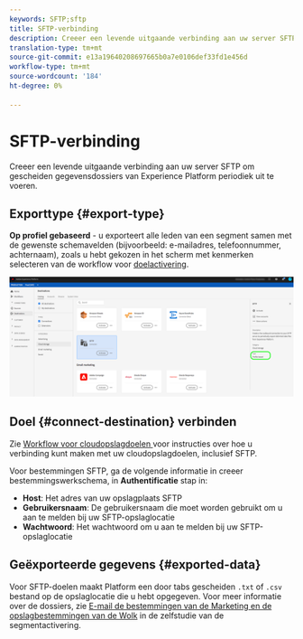 ```yaml
---
keywords: SFTP;sftp
title: SFTP-verbinding
description: Creeer een levende uitgaande verbinding aan uw server SFTP om gescheiden gegevensdossiers van Experience Platform periodiek uit te voeren.
translation-type: tm+mt
source-git-commit: e13a19640208697665b0a7e0106def33fd1e456d
workflow-type: tm+mt
source-wordcount: '184'
ht-degree: 0%

---
```



# SFTP-verbinding

Creeer een levende uitgaande verbinding aan uw server SFTP om gescheiden gegevensdossiers van Experience Platform periodiek uit te voeren.

## Exporttype {#export-type}

**Op profiel gebaseerd**  - u exporteert alle leden van een segment samen met de gewenste schemavelden (bijvoorbeeld: e-mailadres, telefoonnummer, achternaam), zoals u hebt gekozen in het scherm met kenmerken selecteren van de workflow voor  [doelactivering](../../ui/activate-destinations.md#select-attributes).

![Op SFTP-profiel gebaseerd exporttype](../../assets/catalog/cloud-storage/sftp/catalog.png)

## Doel {#connect-destination} verbinden

Zie [Workflow voor cloudopslagdoelen ](./workflow.md)voor instructies over hoe u verbinding kunt maken met uw cloudopslagdoelen, inclusief SFTP.

Voor bestemmingen SFTP, ga de volgende informatie in creeer bestemmingswerkschema, in **Authentificatie** stap in:

* **Host**: Het adres van uw opslagplaats SFTP
* **Gebruikersnaam**: De gebruikersnaam die moet worden gebruikt om u aan te melden bij uw SFTP-opslaglocatie
* **Wachtwoord**: Het wachtwoord om u aan te melden bij uw SFTP-opslaglocatie

## Geëxporteerde gegevens {#exported-data}

Voor SFTP-doelen maakt Platform een door tabs gescheiden `.txt` of `.csv` bestand op de opslaglocatie die u hebt opgegeven. Voor meer informatie over de dossiers, zie [E-mail de bestemmingen van de Marketing en de opslagbestemmingen van de Wolk](../../ui/activate-destinations.md#esp-and-cloud-storage) in de zelfstudie van de segmentactivering.